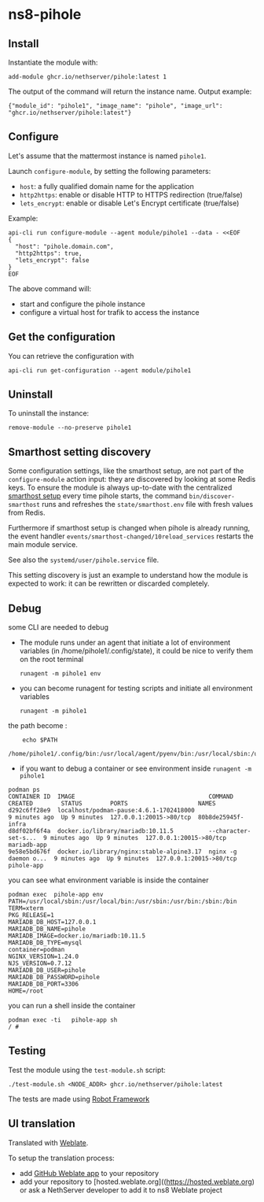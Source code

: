 # ns8-pihole


## Install

Instantiate the module with:

    add-module ghcr.io/nethserver/pihole:latest 1

The output of the command will return the instance name.
Output example:

    {"module_id": "pihole1", "image_name": "pihole", "image_url": "ghcr.io/nethserver/pihole:latest"}

## Configure

Let's assume that the mattermost instance is named `pihole1`.

Launch `configure-module`, by setting the following parameters:
- `host`: a fully qualified domain name for the application
- `http2https`: enable or disable HTTP to HTTPS redirection (true/false)
- `lets_encrypt`: enable or disable Let's Encrypt certificate (true/false)


Example:

```
api-cli run configure-module --agent module/pihole1 --data - <<EOF
{
  "host": "pihole.domain.com",
  "http2https": true,
  "lets_encrypt": false
}
EOF
```

The above command will:
- start and configure the pihole instance
- configure a virtual host for trafik to access the instance

## Get the configuration
You can retrieve the configuration with

```
api-cli run get-configuration --agent module/pihole1
```

## Uninstall

To uninstall the instance:

    remove-module --no-preserve pihole1

## Smarthost setting discovery

Some configuration settings, like the smarthost setup, are not part of the
`configure-module` action input: they are discovered by looking at some
Redis keys.  To ensure the module is always up-to-date with the
centralized [smarthost
setup](https://nethserver.github.io/ns8-core/core/smarthost/) every time
pihole starts, the command `bin/discover-smarthost` runs and refreshes
the `state/smarthost.env` file with fresh values from Redis.

Furthermore if smarthost setup is changed when pihole is already
running, the event handler `events/smarthost-changed/10reload_services`
restarts the main module service.

See also the `systemd/user/pihole.service` file.

This setting discovery is just an example to understand how the module is
expected to work: it can be rewritten or discarded completely.

## Debug

some CLI are needed to debug

- The module runs under an agent that initiate a lot of environment variables (in /home/pihole1/.config/state), it could be nice to verify them
on the root terminal

    `runagent -m pihole1 env`

- you can become runagent for testing scripts and initiate all environment variables
  
    `runagent -m pihole1`

 the path become : 
```
    echo $PATH
    /home/pihole1/.config/bin:/usr/local/agent/pyenv/bin:/usr/local/sbin:/usr/local/bin:/usr/sbin:/usr/bin:/usr/
```

- if you want to debug a container or see environment inside
 `runagent -m pihole1`
 ```
podman ps
CONTAINER ID  IMAGE                                      COMMAND               CREATED        STATUS        PORTS                    NAMES
d292c6ff28e9  localhost/podman-pause:4.6.1-1702418000                          9 minutes ago  Up 9 minutes  127.0.0.1:20015->80/tcp  80b8de25945f-infra
d8df02bf6f4a  docker.io/library/mariadb:10.11.5          --character-set-s...  9 minutes ago  Up 9 minutes  127.0.0.1:20015->80/tcp  mariadb-app
9e58e5bd676f  docker.io/library/nginx:stable-alpine3.17  nginx -g daemon o...  9 minutes ago  Up 9 minutes  127.0.0.1:20015->80/tcp  pihole-app
```

you can see what environment variable is inside the container
```
podman exec  pihole-app env
PATH=/usr/local/sbin:/usr/local/bin:/usr/sbin:/usr/bin:/sbin:/bin
TERM=xterm
PKG_RELEASE=1
MARIADB_DB_HOST=127.0.0.1
MARIADB_DB_NAME=pihole
MARIADB_IMAGE=docker.io/mariadb:10.11.5
MARIADB_DB_TYPE=mysql
container=podman
NGINX_VERSION=1.24.0
NJS_VERSION=0.7.12
MARIADB_DB_USER=pihole
MARIADB_DB_PASSWORD=pihole
MARIADB_DB_PORT=3306
HOME=/root
```

you can run a shell inside the container

```
podman exec -ti   pihole-app sh
/ # 
```
## Testing

Test the module using the `test-module.sh` script:


    ./test-module.sh <NODE_ADDR> ghcr.io/nethserver/pihole:latest

The tests are made using [Robot Framework](https://robotframework.org/)

## UI translation

Translated with [Weblate](https://hosted.weblate.org/projects/ns8/).

To setup the translation process:

- add [GitHub Weblate app](https://docs.weblate.org/en/latest/admin/continuous.html#github-setup) to your repository
- add your repository to [hosted.weblate.org]((https://hosted.weblate.org) or ask a NethServer developer to add it to ns8 Weblate project
